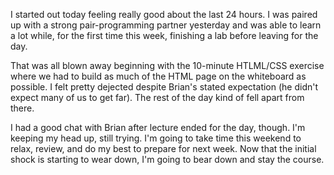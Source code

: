 I started out today feeling really good about the last 24 hours.  I was paired up with a strong pair-programming partner yesterday and was able to learn a lot while, for the first time this week, finishing a lab before leaving for the day.

That was all blown away beginning with the 10-minute HTLML/CSS exercise where we had to build as much of the HTML page on the whiteboard as possible.  I felt pretty dejected despite Brian's stated expectation (he didn't expect many of us to get far).  The rest of the day kind of fell apart from there.

I had a good chat with Brian after lecture ended for the day, though.  I'm keeping my head up, still trying.  I'm going to take time this weekend to relax, review, and do my best to prepare for next week.  Now that the initial shock is starting to wear down, I'm going to bear down and stay the course.
